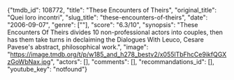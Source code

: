 {"tmdb_id": 108772, "title": "These Encounters of Theirs", "original_title": "Quei loro incontri", "slug_title": "these-encounters-of-theirs", "date": "2006-09-07", "genre": [""], "score": "6.3/10", "synopsis": "These Encounters Of Theirs divides 10 non-professional actors into couples, then has them take turns in declaiming the Dialogues With Leuco, Cesare Pavese's abstract, philosophical work.", "image": "https://image.tmdb.org/t/p/w185_and_h278_bestv2/x055lTbFhcCe9ikfQGXzGoWbNax.jpg", "actors": [], "comments": [], "recommandations_id": [], "youtube_key": "notfound"}